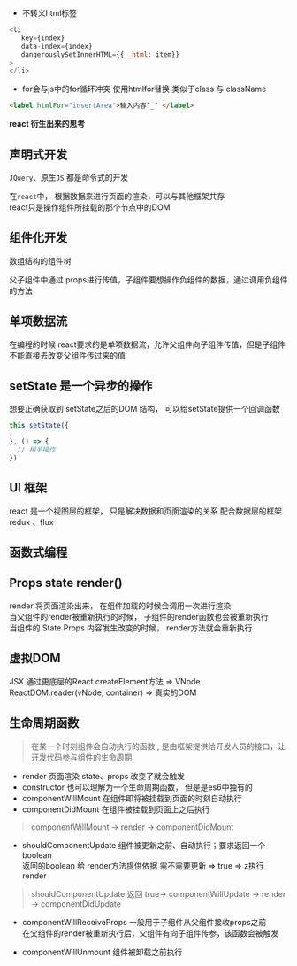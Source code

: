 - 不转义html标签  
```js
<li
   key={index} 
   data-index={index}
   dangerouslySetInnerHTML={{__html: item}}
>
</li>
```

- for会与js中的for循环冲突 使用htmlfor替换 类似于class 与 className   

```html
<label htmlFor="insertArea">输入内容^_^ </label>  

```  
**react 衍生出来的思考**

## 声明式开发  

`JQuery`、原生`JS` 都是命令式的开发  

在`react`中， 根据数据来进行页面的渲染，可以与其他框架共存  
react只是操作组件所挂载的那个节点中的DOM  

## 组件化开发  
数组结构的组件树  

父子组件中通过 props进行传值，子组件要想操作负组件的数据，通过调用负组件的方法  

## 单项数据流  

在编程的时候 react要求的是单项数据流，允许父组件向子组件传值，但是子组件不能直接去改变父组件传过来的值  

## setState 是一个异步的操作  
想要正确获取到 setState之后的DOM 结构， 可以给setState提供一个回调函数  
```js  
this.setState({

}, () => {
  // 相关操作
})
```

## UI 框架  
react 是一个视图层的框架， 只是解决数据和页面渲染的关系
配合数据层的框架 redux 、flux 

## 函数式编程  

## Props state render()  

render 将页面渲染出来， 在组件加载的时候会调用一次进行渲染  
当父组件的render被重新执行的时候， 子组件的render函数也会被重新执行  
当组件的 State Props 内容发生改变的时候， render方法就会重新执行  

## 虚拟DOM  
JSX 通过更底层的React.createElement方法 => VNode ReactDOM.reader(vNode, container) => 真实的DOM


## 生命周期函数   
> 在某一个时刻组件会自动执行的函数 , 是由框架提供给开发人员的接口，让开发代码参与组件的生命周期 

- render   页面渲染 state、props 改变了就会触发
- constructor 也可以理解为一个生命周期函数， 但是是es6中独有的  
- componentWillMount 在组件即将被挂载到页面的时刻自动执行  
- componentDidMount 在组件被挂载到页面上之后执行  

> componentWillMount -> render -> componentDidMount  

- shouldComponentUpdate 组件被更新之前、自动执行；要求返回一个boolean  
返回的boolean 给 render方法提供依据 需不需要更新 => true => z执行render  

> shouldComponentUpdate 返回 true-> componentWillUpdate -> render -> componentDidUpdate  

- componentWillReceiveProps 一般用于子组件从父组件接收props之前  
在父组件的render被重新执行后，父组件有向子组件传参，该函数会被触发  

- componentWillUnmount 组件被卸载之前执行
